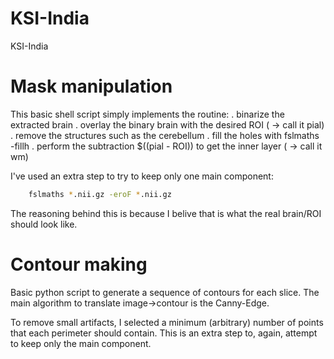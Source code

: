 # KSI-India
 KSI-India

# Mask manipulation
This basic shell script simply implements the routine:
    . binarize the extracted brain
    . overlay the binary brain with the desired ROI ( -> call it pial)
    . remove the structures such as the cerebellum
    . fill the holes with fslmaths -fillh
    . perform the subtraction $((pial - ROI)) to get the inner layer ( -> call it wm)

I've used an extra step to try to keep only one main component:

```bash
    fslmaths *.nii.gz -eroF *.nii.gz
```

The reasoning behind this is because I belive that is what the real brain/ROI should look like.

# Contour making
Basic python script to generate a sequence of contours for each slice. The main algorithm to translate image->contour is the Canny-Edge.

To remove small artifacts, I selected a minimum (arbitrary) number of points that each perimeter should contain. This is an extra step to, again, attempt to keep only the main component.